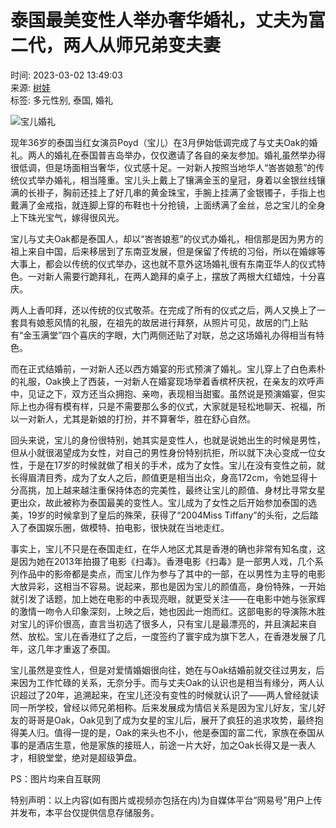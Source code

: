 # 泰国最美变性人举办奢华婚礼，丈夫为富二代，两人从师兄弟变夫妻

时间: 2023-03-02 13:49:03  
来源: [树娃](https://www.163.com/dy/media/T1497238063157.html)  
标签: 多元性别, 泰国, 婚礼

![宝儿婚礼](https://static.ws.126.net/163/f2e/dy_media/dy_media/static/images/ipLocation.f6d00eb.svg)

现年36岁的泰国当红女演员Poyd（宝儿）在3月伊始低调完成了与丈夫Oak的婚礼。两人的婚礼在泰国普吉岛举办，仅仅邀请了各自的亲友参加。婚礼虽然举办得很低调，但是场面相当奢华，仪式感十足。一对新人按照当地华人“峇峇娘惹”的传统仪式举办婚礼，相当隆重。宝儿头上戴上了镶满金玉的皇冠，身着以金银丝线镶满的长褂子，胸前还挂上了好几串的黄金珠宝，手腕上挂满了金银镯子，手指上也戴满了金戒指，就连脚上穿的布鞋也十分抢镜，上面绣满了金丝，总之宝儿的全身上下珠光宝气，嫁得很风光。

宝儿与丈夫Oak都是泰国人，却以“峇峇娘惹”的仪式办婚礼，相信那是因为男方的祖上来自中国，后来移居到了东南亚发展，但是保留了传统的习俗，所以在婚嫁等大事上，都会以传统的仪式举办，这也就不意外这场婚礼很有东南亚华人的仪式特色。一对新人需要行跪拜礼，在两人跪拜的桌子上，摆放了两根大红蜡烛，十分喜庆。

两人上香叩拜，还以传统的仪式敬茶。在完成了所有的仪式之后，两人又换上了一套具有娘惹风情的礼服，在祖先的故居进行拜祭，从照片可见，故居的门上贴有“金玉满堂”四个喜庆的字眼，大门两侧还贴了对联，总之这场婚礼办得相当有特色。

而在正式结婚前，一对新人还以西方婚宴的形式预演了婚礼。宝儿穿上了白色素朴的礼服，Oak换上了西装，一对新人在婚宴现场举着香槟杯庆祝，在亲友的欢呼声中，见证之下，双方还当众拥抱、亲吻，表现相当甜蜜。虽然说是预演婚宴，但实际上也办得有模有样，只是不需要那么多的仪式，大家就是轻松地聊天、祝福，所以一对新人，尤其是新娘的打扮，并不算奢华，胜在舒心自然。

回头来说，宝儿的身份很特别，她其实是变性人，也就是说她出生的时候是男性，但从小就很渴望成为女性，对自己的男性身份特别抗拒，所以就下决心变成一位女性，于是在17岁的时候就做了相关的手术，成为了女性。宝儿在没有变性之前，就长得眉清目秀，成为了女人之后，颜值更是相当出众，身高172cm，令她显得十分高挑，加上越来越注重保持体态的完美性，最终让宝儿的颜值、身材比寻常女星更出众，故此被称为泰国最美的变性人。宝儿成为了女性之后开始参加泰国的选美，19岁的时候拿到了皇后的殊荣，获得了“2004Miss Tiffany”的头衔，之后踏入了泰国娱乐圈，做模特、拍电影，很快就在当地走红。

事实上，宝儿不只是在泰国走红，在华人地区尤其是香港的确也非常有知名度，这是因为她在2013年拍摄了电影《扫毒》。香港电影《扫毒》是一部男人戏，几个系列作品中的影帝都是卖点，而宝儿作为参与了其中的一部，在以男性为主导的电影大放异彩，这相当不容易。说起来，那也是因为宝儿的颜值高，身份特殊，一开始就引发了话题，加上她在电影的中表现亮眼，就更受关注——在电影中她与张家辉的激情一吻令人印象深刻，上映之后，她也因此一炮而红。这部电影的导演陈木胜对宝儿的评价很高，直言当初选了很多人，只有宝儿是最漂亮的，并且演起来自然、放松。宝儿在香港红了之后，一度签约了寰宇成为旗下艺人，在香港发展了几年，这几年才重返了泰国。

宝儿虽然是变性人，但是对爱情婚姻很向往，她在与Oak结婚前就交往过男友，后来因为工作忙碌的关系，无奈分手。而与丈夫Oak的认识也是相当有缘分，两人认识超过了20年，追溯起来，在宝儿还没有变性的时候就认识了——两人曾经就读同一所学校，曾经以师兄弟相称。后来发展成为情侣关系是因为宝儿好友，宝儿好友的哥哥是Oak，Oak见到了成为女星的宝儿后，展开了疯狂的追求攻势，最终抱得美人归。值得一提的是，Oak的来头也不小，他是泰国的富二代，家族在泰国从事的是酒店生意，他是家族的接班人，前途一片大好，加之Oak长得又是一表人才，相貌堂堂，绝对是超级笋盘。

PS：图片均来自互联网

特别声明：以上内容(如有图片或视频亦包括在内)为自媒体平台“网易号”用户上传并发布，本平台仅提供信息存储服务。